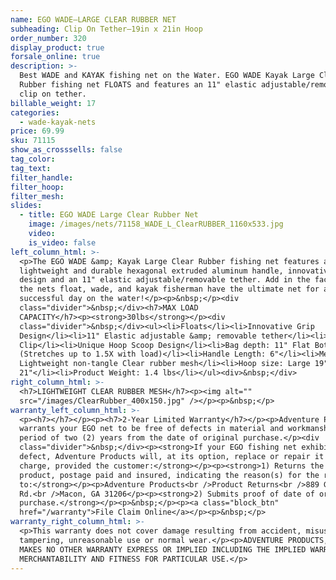 ```yaml
---
name: EGO WADE—LARGE CLEAR RUBBER NET
subheading: Clip On Tether—19in x 21in Hoop
order_number: 320
display_product: true
forsale_online: true
description: >-
  Best WADE and KAYAK fishing net on the Water. EGO WADE Kayak Large Clear
  Rubber fishing net FLOATS and features an 11" elastic adjustable/removable
  clip on tether.
billable_weight: 17
categories:
  - wade-kayak-nets
price: 69.99
sku: 71115
show_as_crosssells: false
tag_color:
tag_text:
filter_handle:
filter_hoop:
filter_mesh:
slides:
  - title: EGO WADE Large Clear Rubber Net
    image: /images/nets/71158_WADE_L_ClearRUBBER_1160x533.jpg
    video:
    is_video: false
left_column_html: >-
  <p>The EGO WADE &amp; Kayak Large Clear Rubber fishing net features a
  lightweight and durable hexagonal extruded aluminum handle, innovative grip
  design and an 11" elastic adjustable/removable tether. Add in the fact that
  the nets float, wade, and kayak fisherman have the ultimate net for a
  successful day on the water!</p><p>&nbsp;</p><div
  class="divider">&nbsp;</div><h7>MAX LOAD
  CAPACITY</h7><p><strong>30lbs</strong></p><div
  class="divider">&nbsp;</div><ul><li>Floats</li><li>Innovative Grip
  Design</li><li>11" Elastic adjustable &amp; removable tether</li><li>Aluminum
  Clip</li><li>Unique Hoop Scoop Design</li><li>Bag depth: 11" Flat Bottom
  (Stretches up to 1.5X with load)</li><li>Handle Length: 6"</li><li>Mesh bag:
  Lightweight non-tangle Clear rubber mesh</li><li>Hoop size: Large 19" x
  21"</li><li>Product Weight: 1.4 lbs</li></ul><div>&nbsp;</div>
right_column_html: >-
  <h7>LIGHTWEIGHT CLEAR RUBBER MESH</h7><p><img alt=""
  src="/images/ClearRubber_400x150.jpg" /></p><p>&nbsp;</p>
warranty_left_column_html: >-
  <p><h7></h7></p><p><h7>2-Year Limited Warranty</h7></p><p>Adventure Products
  warrants your EGO net to be free of defects in material and workmanship for a
  period of two (2) years from the date of original purchase.</p><div
  class="divider">&nbsp;</div><p><strong>If your EGO fishing net exhibits such a
  defect, Adventure Products will, at its option, replace or repair it without
  charge, provided the customer:</strong></p><p><strong>1) Returns the defective
  product, postage paid and insured, indicating the reason(s) for the return
  to:</strong></p><p>Adventure Products<br />Product Returns<br />889 Guy Paine
  Rd.<br />Macon, GA 31206</p><p><strong>2) Submits proof of date of original
  purchase.</strong></p><p>&nbsp;</p><p><a class="block_btn"
  href="/warranty">File Claim Online</a></p><p>&nbsp;</p>
warranty_right_column_html: >-
  <p>This warranty does not cover damage resulting from accident, misuse, abuse,
  tampering, unreasonable use or normal wear.</p><p>ADVENTURE PRODUCTS, INC.
  MAKES NO OTHER WARRANTY EXPRESS OR IMPLIED INCLUDING THE IMPLIED WARRANTIES OF
  MERCHANTABILITY AND FITNESS FOR PARTICULAR USE.</p>
---
```

